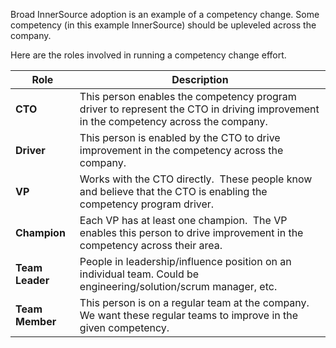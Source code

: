 Broad InnerSource adoption is an example of a competency change.
Some competency (in this example InnerSource) should be upleveled across the company.

Here are the roles involved in running a competency change effort.

| **Role** | **Description** |
|----------|-----------------|
| **CTO** | This person enables the competency program driver to represent the CTO in driving improvement in the competency across the company. |
| **Driver** | This person is enabled by the CTO to drive improvement in the competency across the company. |
| **VP** | Works with the CTO directly.  These people know and believe that the CTO is enabling the competency program driver. |
| **Champion** | Each VP has at least one champion.  The VP enables this person to drive improvement in the competency across their area. |
| **Team Leader** | People in leadership/influence position on an individual team. Could be engineering/solution/scrum manager, etc. |
| **Team Member** | This person is on a regular team at the company.  We want these regular teams to improve in the given competency. |
